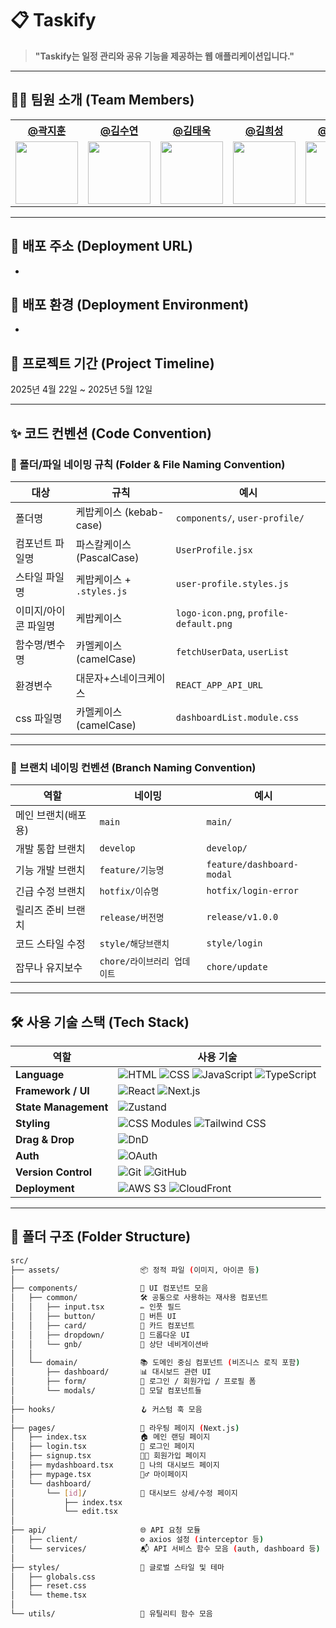 # 📋 Taskify
> **"Taskify는 일정 관리와 공유 기능을 제공하는 웹 애플리케이션입니다."**

---

## 🧑‍💻 팀원 소개 (Team Members)

<table>
  <tr>
    <th><a href="https://github.com/jihoon135">@곽지훈</a></th>
    <th><a href="https://github.com/ramong26">@김수연</a></th>
    <th><a href="https://github.com/dkozowlk">@김태욱</a></th>
    <th><a href="https://github.com/huiseong29">@김희성</a></th>
    <th><a href="https://github.com/Parkchanyoung0710">@박찬영</a></th>
  </tr>
  <tr>
    <td><img src="https://avatars.githubusercontent.com/u/100752796?v=4" width="100"></td>
    <td><img src="https://avatars.githubusercontent.com/u/192767726?v=4" width="100"></td>
    <td><img src="https://avatars.githubusercontent.com/u/56295839?v=4" width="100"></td>
    <td><img src="https://avatars.githubusercontent.com/u/175691313?v=4" width="100"></td>
    <td><img src="https://avatars.githubusercontent.com/u/120624055?v=4" width="100"></td>
  </tr>
</table>

---

## 🔗 배포 주소 (Deployment URL)
- 

## 🚀 배포 환경 (Deployment Environment)
- 

## 📅 프로젝트 기간 (Project Timeline)
2025년 4월 22일 ~ 2025년 5월 12일

---

## ✨ 코드 컨벤션 (Code Convention)

### 📁 폴더/파일 네이밍 규칙 (Folder & File Naming Convention)

| **대상** | **규칙** | **예시** |
|---|---|---|
| 폴더명 | 케밥케이스 (kebab-case) | `components/`, `user-profile/` |
| 컴포넌트 파일명 | 파스칼케이스 (PascalCase) | `UserProfile.jsx` |
| 스타일 파일명 | 케밥케이스 + `.styles.js` | `user-profile.styles.js` |
| 이미지/아이콘 파일명 | 케밥케이스 | `logo-icon.png`, `profile-default.png` |
| 함수명/변수명 | 카멜케이스 (camelCase) | `fetchUserData`, `userList` |
| 환경변수 | 대문자+스네이크케이스 | `REACT_APP_API_URL` |
| css 파일명 | 카멜케이스 (camelCase) | `dashboardList.module.css` |
---

### 🌿 브랜치 네이밍 컨벤션 (Branch Naming Convention)

| 역할 | 네이밍 | 예시 |
|---|---|---|
| 메인 브랜치(배포용) | `main` | `main/` |
| 개발 통합 브랜치 | `develop` | `develop/` |
| 기능 개발 브랜치 | `feature/기능명` | `feature/dashboard-modal` |
| 긴급 수정 브랜치 | `hotfix/이슈명` | `hotfix/login-error` |
| 릴리즈 준비 브랜치 | `release/버전명` | `release/v1.0.0` |
| 코드 스타일 수정 | `style/해당브랜치` | `style/login` |
| 잡무나 유지보수 | `chore/라이브러리 업데이트` | `chore/update` |  
---

## 🛠️ 사용 기술 스택 (Tech Stack)

| 역할 | 사용 기술 |
|----------|-----------|
| **Language** | ![HTML](https://img.shields.io/badge/HTML-E34F26?style=flat&logo=html5&logoColor=white) ![CSS](https://img.shields.io/badge/CSS-1572B6?style=flat&logo=css3&logoColor=white) ![JavaScript](https://img.shields.io/badge/JavaScript-F7DF1E?style=flat&logo=javascript&logoColor=black) ![TypeScript](https://img.shields.io/badge/TypeScript-3178C6?style=flat&logo=typescript&logoColor=white) |
| **Framework / UI** | ![React](https://img.shields.io/badge/React-61DAFB?style=flat&logo=react&logoColor=black) ![Next.js](https://img.shields.io/badge/Next.js-000000?style=flat&logo=next.js&logoColor=white) |
| **State Management** | ![Zustand](https://img.shields.io/badge/Zustand-000000?style=flat&logo=Zustand&logoColor=white&labelColor=orange) |
| **Styling** | ![CSS Modules](https://img.shields.io/badge/CSS%20Modules-000000?style=flat&logo=css3&logoColor=white) ![Tailwind CSS](https://img.shields.io/badge/TailwindCSS-06B6D4?style=flat&logo=tailwindcss&logoColor=white) |
| **Drag & Drop** | ![DnD](https://img.shields.io/badge/Drag_&_Drop_UI-6E40C9?style=flat&logo=framer&logoColor=white) |
| **Auth** | ![OAuth](https://img.shields.io/badge/OAuth-4285F4?style=flat&logo=google&logoColor=white) |
| **Version Control** | ![Git](https://img.shields.io/badge/Git-F05032?style=flat&logo=git&logoColor=white) ![GitHub](https://img.shields.io/badge/GitHub-181717?style=flat&logo=github&logoColor=white) |
| **Deployment** | ![AWS S3](https://img.shields.io/badge/AWS_S3-FF9900?style=flat&logo=amazonaws&logoColor=white) ![CloudFront](https://img.shields.io/badge/CloudFront-232F3E?style=flat&logo=amazonaws&logoColor=white) |


---

## 📂 폴더 구조 (Folder Structure)

```bash
src/
├── assets/                  📦 정적 파일 (이미지, 아이콘 등)
│
├── components/              🧩 UI 컴포넌트 모음
│   ├── common/              🛠️ 공통으로 사용하는 재사용 컴포넌트
│   │   ├── input.tsx        ✏️ 인풋 필드
│   │   ├── button/          🔘 버튼 UI
│   │   ├── card/            📇 카드 컴포넌트
│   │   ├── dropdown/        🔽 드롭다운 UI
│   │   └── gnb/             🧭 상단 네비게이션바
│   │
│   └── domain/              📚 도메인 중심 컴포넌트 (비즈니스 로직 포함)
│       ├── dashboard/       📊 대시보드 관련 UI
│       ├── form/            📝 로그인 / 회원가입 / 프로필 폼
│       └── modals/          💬 모달 컴포넌트들
│
├── hooks/                   🪝 커스텀 훅 모음
│
├── pages/                   📄 라우팅 페이지 (Next.js)
│   ├── index.tsx            🏠 메인 랜딩 페이지
│   ├── login.tsx            🔐 로그인 페이지
│   ├── signup.tsx           🧑‍💻 회원가입 페이지
│   ├── mydashboard.tsx      📂 나의 대시보드 페이지
│   ├── mypage.tsx           🙋‍♂️ 마이페이지
│   └── dashboard/
│       └── [id]/            🧱 대시보드 상세/수정 페이지
│           ├── index.tsx
│           └── edit.tsx
│
├── api/                     🌐 API 요청 모듈
│   ├── client/              ⚙️ axios 설정 (interceptor 등)
│   └── services/            📬 API 서비스 함수 모음 (auth, dashboard 등)
│
├── styles/                  🎨 글로벌 스타일 및 테마
│   ├── globals.css
│   ├── reset.css
│   └── theme.tsx
│
└── utils/                   🧠 유틸리티 함수 모음


